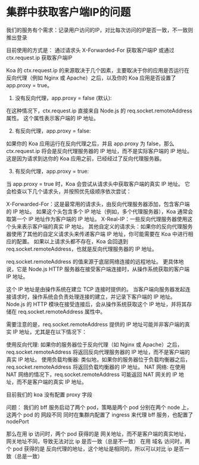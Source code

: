 # 集群中获取客户端IP的问题
我们的服务有个需求：记录用户访问的IP，对比每次访问的IP是否一致，不一致则推出登录

目前使用的方式是：
通过请求头 X-Forwarded-For 获取客户端IP
或通过 ctx.request.ip 获取客户端IP

Koa 的 ctx.request.ip 的来源取决于几个因素，主要取决于你的应用是否运行在反向代理（例如 Nginx 或 Apache）之后，以及你的 Koa 应用是否设置了 app.proxy = true。

1. 没有反向代理，app.proxy = false (默认):

在这种情况下，ctx.request.ip 直接来自 Node.js 的 req.socket.remoteAddress 属性。 这个属性表示客户端的 IP 地址。

2. 有反向代理，app.proxy = false:

如果你的 Koa 应用运行在反向代理之后，并且 app.proxy 为 false，那么 ctx.request.ip 将会是反向代理服务器的 IP 地址，而不是实际客户端的 IP 地址。 这是因为请求到达你的 Koa 应用之前，已经经过了反向代理服务器。

3. 有反向代理，app.proxy = true:

当 app.proxy = true 时，Koa 会尝试从请求头中获取客户端的真实 IP 地址。 它会检查以下几个请求头，并按照优先级顺序依次尝试：

X-Forwarded-For：这是最常用的请求头，由反向代理服务器添加，包含客户端的 IP 地址。 如果这个头包含多个 IP 地址（例如，多个代理服务器），Koa 通常会取第一个 IP 地址作为客户端的 IP 地址。
X-Real-IP：一些反向代理服务器使用这个头来表示客户端的真实 IP 地址。
其他自定义的请求头：如果你的反向代理服务器使用了其他的自定义请求头来传递客户端 IP 地址，你可能需要在 Koa 中进行相应的配置。
如果以上请求头都不存在，Koa 会回退到 req.socket.remoteAddress，也就是反向代理服务器的 IP 地址。

req.socket.remoteAddress 的值来源于底层网络连接的远程地址。 更具体地说，它是 Node.js HTTP 服务器在接受客户端连接时，从操作系统获取的客户端 IP 地址。

这个 IP 地址是由操作系统在建立 TCP 连接时提供的。 当客户端向服务器发起连接请求时，操作系统会负责处理连接的建立，并记录下客户端的 IP 地址。 Node.js 的 HTTP 模块在接受连接后，会从操作系统获取这个 IP 地址，并将其存储在 req.socket.remoteAddress 属性中。

需要注意的是，req.socket.remoteAddress 提供的 IP 地址可能并非客户端的真实 IP 地址，尤其是在以下情况下：

使用反向代理: 如果你的服务器位于反向代理（如 Nginx 或 Apache）之后，req.socket.remoteAddress 将返回反向代理服务器的 IP 地址，而不是客户端的真实 IP 地址。
使用负载均衡器: 类似地，如果你的服务器位于负载均衡器之后，req.socket.remoteAddress 将返回负载均衡器的 IP 地址。
NAT 网络: 在使用 NAT 网络的情况下，req.socket.remoteAddress 可能返回 NAT 网关的 IP 地址，而不是客户端的真实 IP 地址。

目前我们的 koa 没有配置 proxy 字段


问题：
我们的 bff 服务启动了两个 pod，策略是两个 pod 分别在两个 node 上，这两个 pod 的 网段不同
同时在集群内配置了 ingress 来代理 bff 服务，也配置了 nodePort

那么在用 ip 访问时，两个 pod 获得的是 网关地址，而不是客户端的真实地址，网关地址不同，导致无法对比 ip 是否一致（总是不一致）
在用 域名 访问时，两个 pod 获得的是 反向代理的地址，这个地址是相同的，所以可以对比 ip 是否一致（总是一致）



